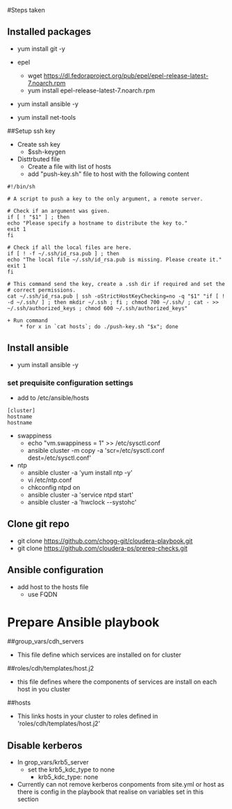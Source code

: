 #Steps taken

## Installed packages
- yum install git -y
-  epel
    - wget https://dl.fedoraproject.org/pub/epel/epel-release-latest-7.noarch.rpm
    - yum install epel-release-latest-7.noarch.rpm 
- yum install ansible -y

- yum install net-tools


##Setup ssh key
- Create ssh key
    + $ssh-keygen
- Disttrbuted file
    + Create a file with list of hosts
    + add "push-key.sh" file to host with the following content
```
#!/bin/sh

# A script to push a key to the only argument, a remote server.

# Check if an argument was given.
if [ ! "$1" ] ; then
echo "Please specify a hostname to distribute the key to."
exit 1
fi

# Check if all the local files are here.
if [ ! -f ~/.ssh/id_rsa.pub ] ; then
echo "The local file ~/.ssh/id_rsa.pub is missing. Please create it."
exit 1
fi

# This command send the key, create a .ssh dir if required and set the
# correct permissions.
cat ~/.ssh/id_rsa.pub | ssh -oStrictHostKeyChecking=no -q "$1" "if [ ! -d ~/.ssh/ ] ; then mkdir ~/.ssh ; fi ; chmod 700 ~/.ssh/ ; cat - >> ~/.ssh/authorized_keys ; chmod 600 ~/.ssh/authorized_keys"
```
    + Run command
        * for x in `cat hosts`; do ./push-key.sh "$x"; done

## Install ansible
- yum install ansible -y

### set prequisite configuration settings
- add to /etc/ansible/hosts
```
[cluster]
hostname
hostname
```


- swappiness
    - echo "vm.swappiness = 1" >> /etc/sysctl.conf
    - ansible cluster -m copy -a 'scr=/etc/sysctl.conf dest=/etc/sysctl.conf'
- ntp
    -  ansible cluster -a 'yum install ntp -y'
    -  vi /etc/ntp.conf
    -  chkconfig ntpd on
    -  ansible cluster -a 'service ntpd start'
    -  ansible cluster -a 'hwclock --systohc'



## Clone git repo
- git clone https://github.com/chogg-git/cloudera-playbook.git
- git clone https://github.com/cloudera-ps/prereq-checks.git

## Ansible configuration
- add host to the hosts file
    + use FQDN


# Prepare Ansible playbook

##group_vars/cdh_servers
- This file define which services are installed on for cluster

##roles/cdh/templates/host.j2
- this file defines where the components of services are install on each host in you cluster

##hosts
- This links hosts in your cluster to roles defined in 'roles/cdh/templates/host.j2'


## Disable kerberos 
- In grop_vars/krb5_server
  + set the krb5_kdc_type to none
    +  krb5_kdc_type: none
- Currently can not remove kerberos conpoments from site.yml or host as there is config in the playbook that realise on variables set in this section


